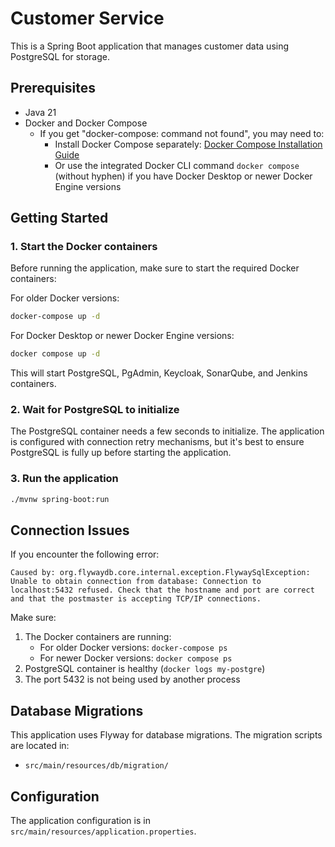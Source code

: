 # Customer Service

This is a Spring Boot application that manages customer data using PostgreSQL for storage.

## Prerequisites

- Java 21
- Docker and Docker Compose
  - If you get "docker-compose: command not found", you may need to:
    - Install Docker Compose separately: [Docker Compose Installation Guide](https://docs.docker.com/compose/install/)
    - Or use the integrated Docker CLI command `docker compose` (without hyphen) if you have Docker Desktop or newer Docker Engine versions

## Getting Started

### 1. Start the Docker containers

Before running the application, make sure to start the required Docker containers:

For older Docker versions:
```bash
docker-compose up -d
```

For Docker Desktop or newer Docker Engine versions:
```bash
docker compose up -d
```

This will start PostgreSQL, PgAdmin, Keycloak, SonarQube, and Jenkins containers.

### 2. Wait for PostgreSQL to initialize

The PostgreSQL container needs a few seconds to initialize. The application is configured with connection retry mechanisms, but it's best to ensure PostgreSQL is fully up before starting the application.

### 3. Run the application

```bash
./mvnw spring-boot:run
```

## Connection Issues

If you encounter the following error:

```
Caused by: org.flywaydb.core.internal.exception.FlywaySqlException: Unable to obtain connection from database: Connection to localhost:5432 refused. Check that the hostname and port are correct and that the postmaster is accepting TCP/IP connections.
```

Make sure:
1. The Docker containers are running:
   - For older Docker versions: `docker-compose ps`
   - For newer Docker versions: `docker compose ps`
2. PostgreSQL container is healthy (`docker logs my-postgre`)
3. The port 5432 is not being used by another process

## Database Migrations

This application uses Flyway for database migrations. The migration scripts are located in:
- `src/main/resources/db/migration/`

## Configuration

The application configuration is in `src/main/resources/application.properties`.
